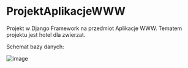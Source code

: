 # ProjektAplikacjeWWW
Projekt w Django Framework na przedmiot Aplikacje WWW. Tematem projektu jest hotel dla zwierzat.


Schemat bazy danych:

![image](https://user-images.githubusercontent.com/93281247/139118572-de0c6a13-1ca1-4349-b776-47ac60ff9f15.png)

